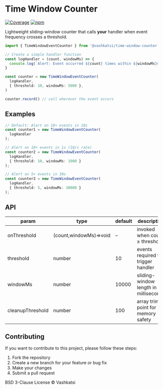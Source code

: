 # Time Window Counter

[![Coverage](https://img.shields.io/badge/coverage-100%25-brightgreen.svg)](https://github.com/vashkatsi/time-window-counter)
[![npm](https://img.shields.io/npm/dm/@vashkatsi/time-window-counter.svg)](https://www.npmjs.com/package/@vashkatsi/time-window-counter)

Lightweight sliding-window counter that calls **your** handler when event
frequency crosses a threshold.

```ts
import { TimeWindowEventCounter } from '@vashkatsi/time-window-counter'

// Create a simple handler function
const logHandler = (count, windowMs) => {
  console.log(`Alert: Event occurred ${count} times within ${windowMs}ms window`)
}

const counter = new TimeWindowEventCounter(
  logHandler,
  { threshold: 10, windowMs: 5000 },
)

counter.record() // call wherever the event occurs
```

## Examples

```ts
// Default: Alert on 10+ events in 10s
const counter1 = new TimeWindowEventCounter(
  logHandler
);

// Alert on 10+ events in 1s (10/s rate)
const counter2 = new TimeWindowEventCounter(
  logHandler,
  { threshold: 10, windowMs: 1000 }
);

// Alert on 5+ events in 30s
const counter3 = new TimeWindowEventCounter(
  logHandler,
  { threshold: 5, windowMs: 30000 }
);
```

## API

| param | type | default | description |
|-------|------|---------|-------------|
| onThreshold | (count,windowMs)=>void | – | invoked when count ≥ threshold |
| threshold | number | 10 | events required to trigger handler |
| windowMs | number | 10000 | sliding-window length in milliseconds |
| cleanupThreshold | number | 100 | array trim point for memory safety |

## Contributing

If you want to contribute to this project, please follow these steps:

1. Fork the repository
2. Create a new branch for your feature or bug fix
3. Make your changes
4. Submit a pull request

BSD 3-Clause License © Vashkatsi
